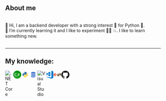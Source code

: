 <h2>About me</h2>
<br/>
👋 Hi, I am a backend developer with a strong interest 👀 for Python 🐍.<br /> 
🌱 I’m currently learning it and I like to experiment 🧑‍🔬 💥. I like to learn something new.
<br/>
<br/>
<hr/>
<h2>My knowledge:</h2>
<img align="left" alt=".NET Core" width="26px" src="https://camo.githubusercontent.com/0dfe6a6b0df855abefa603515e106350e6262d9e4913b7d5730540c35cacf268/68747470733a2f2f61647269616e77696c637a796e736b692e67616c6c65727963646e2e76736173736574732e696f2f657874656e73696f6e732f61647269616e77696c637a796e736b692f6173702d6e65742d636f72652d73776974636865722f322e302e322f313537373034333332373533342f4d6963726f736f66742e56697375616c53747564696f2e53657276696365732e49636f6e732e44656661756c74" />
<img align="left" alt="C#" width="26px" src="https://raw.githubusercontent.com/github/explore/80688e429a7d4ef2fca1e82350fe8e3517d3494d/topics/csharp/csharp.png" />
<img align="left" alt="Python" width="26px" src="https://raw.githubusercontent.com/github/explore/78df643247d429f6cc873026c0622819ad797942/topics/python/python.png" />
<img align="left" alt="SQL" width="26px" src="https://raw.githubusercontent.com/github/explore/80688e429a7d4ef2fca1e82350fe8e3517d3494d/topics/sql/sql.png" />
<img align="left" alt="Visual Studio" width="26px" src="https://camo.githubusercontent.com/3d9e9e8ddf137171e681df3e755e7adda3687311ecfbe1a981cf029624119c06/68747470733a2f2f76697375616c73747564696f2e6d6963726f736f66742e636f6d2f77702d636f6e74656e742f75706c6f6164732f323031392f30362f4272616e6456697375616c53747564696f57696e323031392d332e737667" data-canonical-src="https://visualstudio.microsoft.com/wp-content/uploads/2019/06/BrandVisualStudioWin2019-3.svg" style="max-width:100%;">
<img align="left" alt="Visual Studio Code" width="26px" src="https://raw.githubusercontent.com/github/explore/80688e429a7d4ef2fca1e82350fe8e3517d3494d/topics/visual-studio-code/visual-studio-code.png" />
<img align="left" alt="Git" width="26px" src="https://raw.githubusercontent.com/github/explore/80688e429a7d4ef2fca1e82350fe8e3517d3494d/topics/git/git.png" />
<img align="left" alt="GitHub" width="26px" src="https://raw.githubusercontent.com/github/explore/78df643247d429f6cc873026c0622819ad797942/topics/github/github.png" />
<br />
<br />
